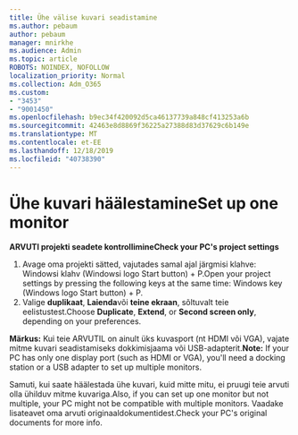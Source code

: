 ```yaml
---
title: Ühe välise kuvari seadistamine
ms.author: pebaum
author: pebaum
manager: mnirkhe
ms.audience: Admin
ms.topic: article
ROBOTS: NOINDEX, NOFOLLOW
localization_priority: Normal
ms.collection: Adm_O365
ms.custom:
- "3453"
- "9001450"
ms.openlocfilehash: b9ec34f420092d5ca46137739a848cf413253a6b
ms.sourcegitcommit: 42463e8d8869f36225a27388d83d37629c6b149e
ms.translationtype: MT
ms.contentlocale: et-EE
ms.lasthandoff: 12/18/2019
ms.locfileid: "40738390"
---
```

# <a name="set-up-one-monitor"></a><span data-ttu-id="70ee5-102">Ühe kuvari häälestamine</span><span class="sxs-lookup"><span data-stu-id="70ee5-102">Set up one monitor</span></span>

<span data-ttu-id="70ee5-103">**ARVUTI projekti seadete kontrollimine**</span><span class="sxs-lookup"><span data-stu-id="70ee5-103">**Check your PC's project settings**</span></span>

1. <span data-ttu-id="70ee5-104">Avage oma projekti sätted, vajutades samal ajal järgmisi klahve: Windowsi klahv (Windowsi logo Start button) + P.</span><span class="sxs-lookup"><span data-stu-id="70ee5-104">Open your project settings by pressing the following keys at the same time: Windows key (Windows logo Start button) + P.</span></span>
2. <span data-ttu-id="70ee5-105">Valige **duplikaat**, **Laienda**või **teine ekraan**, sõltuvalt teie eelistustest.</span><span class="sxs-lookup"><span data-stu-id="70ee5-105">Choose **Duplicate**, **Extend**, or **Second screen only**, depending on your preferences.</span></span>

<span data-ttu-id="70ee5-106">**Märkus:** Kui teie ARVUTIL on ainult üks kuvasport (nt HDMI või VGA), vajate mitme kuvari seadistamiseks dokkimisjaama või USB-adapterit.</span><span class="sxs-lookup"><span data-stu-id="70ee5-106">**Note:** If your PC has only one display port (such as HDMI or VGA), you'll need a docking station or a USB adapter to set up multiple monitors.</span></span>

<span data-ttu-id="70ee5-107">Samuti, kui saate häälestada ühe kuvari, kuid mitte mitu, ei pruugi teie arvuti olla ühilduv mitme kuvariga.</span><span class="sxs-lookup"><span data-stu-id="70ee5-107">Also, if you can set up one monitor but not multiple, your PC might not be compatible with multiple monitors.</span></span> <span data-ttu-id="70ee5-108">Vaadake lisateavet oma arvuti originaaldokumentidest.</span><span class="sxs-lookup"><span data-stu-id="70ee5-108">Check your PC's original documents for more info.</span></span>